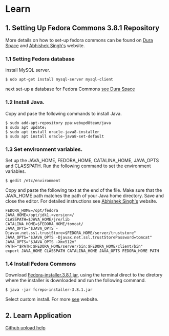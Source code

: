 # Learn
## 1. Setting Up Fedora Commons 3.8.1 Repository 
More details on how to set-up fedora commons can be found on [Dura Space](https://wiki.duraspace.org/display/FEDORA38/Installation+and+Configuration) and [Abhishek Singh's](http://asingh.com.np/blog/fedora-commons-installation-and-configuration-guide/) website.

### 1.1 Setting Fedora database

install MySQL server.
```
$ udo apt-get install mysql-server mysql-client
```
next set-up a database for Fedora Commons [see Dura Space](https://wiki.duraspace.org/display/FEDORA38/Installation+and+Configuration#InstallationandConfiguration-MySQL)

### 1.2 Install Java.
Copy and pase the following commands to install Java.
```
$ sudo add-apt-repository ppa:webupd8team/java
$ sudo apt update; 
$ sudo apt install oracle-java8-installer
$ sudo apt install oracle-java8-set-default
```

### 1.3 Set environment variables.

Set up the JAVA_HOME, FEDORA_HOME, CATALINA_HOME, JAVA_OPTS and CLASSPATH. Run the following command to set the environment variables.

```
$ gedit /etc/environment
```

Copy and paste the following text at the end of the file. Make sure that the JAVA_HOME path matches the path of your Java home directory. Save and close the editor. For detailed instructions see [Abhishek Singh's](http://asingh.com.np/blog/fedora-commons-installation-and-configuration-guide/) website.
```
FEDORA_HOME=/opt/fedora
JAVA_HOME=/opt/jdk1.<version>/   
CLASSPATH=$JAVA_HOME/jre/lib
CATALINA_HOME=$FEDORA_HOME/tomcat/
JAVA_OPTS="$JAVA_OPTS -Djavax.net.ssl.trustStore=$FEDORA_HOME/server/truststore"
JAVA_OPTS="$JAVA_OPTS -Djavax.net.ssl.trustStorePassword=tomcat"
JAVA_OPTS="$JAVA_OPTS -Xmx512m"
PATH="$PATH:$FEDORA_HOME/server/bin:$FEDORA_HOME/client/bin"
export JAVA_HOME CLASSPATH CATALINA_HOME JAVA_OPTS FEDORA_HOME PATH
```

### 1.4 Install Fedora Commons

Download [Fedora-installer.3.8.1.jar](https://sourceforge.net/projects/fedora-commons/?source=typ_redirect), using the terminal direct to the diretory where the installer is downloaded and run the following command.

```
$ java -jar fcrepo-installer-3.8.1.jar
```

Select custom install. For more [see](http://asingh.com.np/blog/fedora-commons-installation-and-configuration-guide/) website.


## 2. Learn Application


[Github upload help](https://help.github.com/articles/adding-an-existing-project-to-github-using-the-command-line/)


